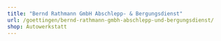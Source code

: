 ```yaml
---
title: "Bernd Rathmann GmbH Abschlepp- & Bergungsdienst"
url: /goettingen/bernd-rathmann-gmbh-abschlepp-und-bergungsdienst/
shop: Autowerkstatt
---
```

